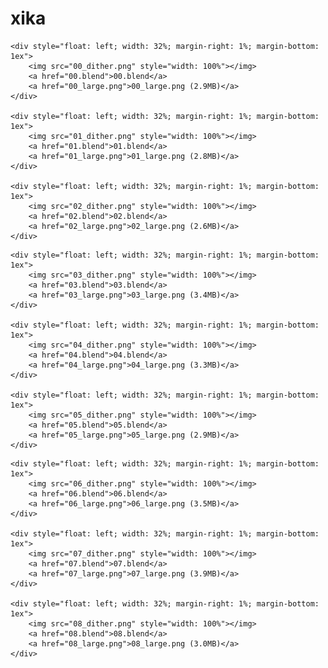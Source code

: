 # xika


</pre>

<div style="width: 100%">

    <div style="float: left; width: 32%; margin-right: 1%; margin-bottom: 1ex">
        <img src="00_dither.png" style="width: 100%"></img>
        <a href="00.blend">00.blend</a>
        <a href="00_large.png">00_large.png (2.9MB)</a>
    </div>

    <div style="float: left; width: 32%; margin-right: 1%; margin-bottom: 1ex">
        <img src="01_dither.png" style="width: 100%"></img>
        <a href="01.blend">01.blend</a>
        <a href="01_large.png">01_large.png (2.8MB)</a>
    </div>

    <div style="float: left; width: 32%; margin-right: 1%; margin-bottom: 1ex">
        <img src="02_dither.png" style="width: 100%"></img>
        <a href="02.blend">02.blend</a>
        <a href="02_large.png">02_large.png (2.6MB)</a>
    </div>

</div>

<div style="width: 100%">

    <div style="float: left; width: 32%; margin-right: 1%; margin-bottom: 1ex">
        <img src="03_dither.png" style="width: 100%"></img>
        <a href="03.blend">03.blend</a>
        <a href="03_large.png">03_large.png (3.4MB)</a>
    </div>

    <div style="float: left; width: 32%; margin-right: 1%; margin-bottom: 1ex">
        <img src="04_dither.png" style="width: 100%"></img>
        <a href="04.blend">04.blend</a>
        <a href="04_large.png">04_large.png (3.3MB)</a>
    </div>

    <div style="float: left; width: 32%; margin-right: 1%; margin-bottom: 1ex">
        <img src="05_dither.png" style="width: 100%"></img>
        <a href="05.blend">05.blend</a>
        <a href="05_large.png">05_large.png (2.9MB)</a>
    </div>

</div>

<div style="width: 100%">

    <div style="float: left; width: 32%; margin-right: 1%; margin-bottom: 1ex">
        <img src="06_dither.png" style="width: 100%"></img>
        <a href="06.blend">06.blend</a>
        <a href="06_large.png">06_large.png (3.5MB)</a>
    </div>

    <div style="float: left; width: 32%; margin-right: 1%; margin-bottom: 1ex">
        <img src="07_dither.png" style="width: 100%"></img>
        <a href="07.blend">07.blend</a>
        <a href="07_large.png">07_large.png (3.9MB)</a>
    </div>

    <div style="float: left; width: 32%; margin-right: 1%; margin-bottom: 1ex">
        <img src="08_dither.png" style="width: 100%"></img>
        <a href="08.blend">08.blend</a>
        <a href="08_large.png">08_large.png (3.0MB)</a>
    </div>

</div>

</pre>
<p style="clear: both"></p>
